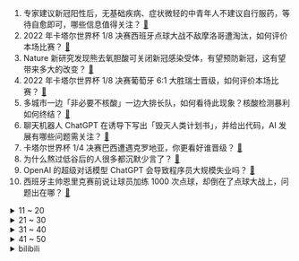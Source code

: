 1. 专家建议新冠阳性后，无基础疾病、症状微轻的中青年人不建议自行服药，等待自愈即可，哪些信息值得关注？ [:link:](https://www.zhihu.com/question/570672532)
2. 2022 年卡塔尔世界杯 1/8 决赛西班牙点球大战不敌摩洛哥遭淘汰，如何评价本场比赛？ [:link:](https://www.zhihu.com/question/570805243)
3. Nature 新研究发现熊去氧胆酸可关闭新冠感染受体，有望预防新冠，这有望带来多大的改变？ [:link:](https://www.zhihu.com/question/570771866)
4. 2022 年卡塔尔世界杯 1/8 决赛葡萄牙 6:1 大胜瑞士晋级，如何评价本场比赛？ [:link:](https://www.zhihu.com/question/570805908)
5. 多城市一边「非必要不核酸」一边大排长队，如何看待此现象？核酸检测暴利如何终结？ [:link:](https://www.zhihu.com/question/570424664)
6. 聊天机器人 ChatGPT  在诱导下写出「毁灭人类计划书」，并给出代码，AI 发展有哪些问题需关注？ [:link:](https://www.zhihu.com/question/570520300)
7. 卡塔尔世界杯 1/4 决赛巴西遭遇克罗地亚，你更看好谁晋级？ [:link:](https://www.zhihu.com/question/570651031)
8. 为什么熬过低谷后的人很多都沉默少言了？ [:link:](https://www.zhihu.com/question/521456695)
9. OpenAI 的超级对话模型 ChatGPT 会导致程序员大规模失业吗？ [:link:](https://www.zhihu.com/question/570403406)
10. 西班牙主帅恩里克赛前说让球员加练 1000 次点球，却倒在了点球大战上，问题出在哪？ [:link:](https://www.zhihu.com/question/570826449)
<details>
<summary>11 ~ 20</summary>

11. 西班牙队的传控打法并没有敲开摩洛哥的大门，问题出在哪里？ [:link:](https://www.zhihu.com/question/570826678)
12. 抗原试剂需求暴增，广州鼓励家庭自备，有药店连夜铺货，有券商预计年市场规模或超两千亿，哪些信息值得关注？ [:link:](https://www.zhihu.com/question/570126549)
13. 人有哪些病轻易发现不了，一发现就很严重？ [:link:](https://www.zhihu.com/question/278412681)
14. 克宫称普京将在合适时机前往顿巴斯，这其中透露了哪些信息？ [:link:](https://www.zhihu.com/question/570340015)
15. 我们看到的太阳光是百万年前产生的吗? [:link:](https://www.zhihu.com/question/53782859)
16. 湖南一县长喊话打工游子回家过年「有钱无钱回家过年，欢迎你们回来」，如何看待此事件？ [:link:](https://www.zhihu.com/question/570708561)
17. 如何看待胡锡进称应加快取消跨省人员流动限制以恢复经济，其他地区应该向长三角珠三角学习，进一步放开管控？ [:link:](https://www.zhihu.com/question/570709448)
18. 记者采访十余位曾感染奥密克戎市民，均称身体没后遗症，但部分称出现严重「病耻感」，有哪些信息需要关注？ [:link:](https://www.zhihu.com/question/570722206)
19. 独处时怎样提升自己？ [:link:](https://www.zhihu.com/question/570600583)
20. 亚洲球队无一晋级卡塔尔世界杯八强，如何评价他们在本届世界杯上的表现？ [:link:](https://www.zhihu.com/question/570631051)
</details>
<details>
<summary>21 ~ 30</summary>

21. 四川大学研发的重组新冠蛋白疫苗—威克欣获批紧急使用，将为全球新冠疫情预防控制带来哪些贡献和影响？ [:link:](https://www.zhihu.com/question/570581209)
22. 山东公共交通不查健康码、取消强制落地检首日，部分居民称「有点担心被传染」，应如何应对新的防疫政策？ [:link:](https://www.zhihu.com/question/570594099)
23. 当gpu性能太弱时，系统是否会调用cpu来处理图形？ [:link:](https://www.zhihu.com/question/535769197)
24. 百城房价连续 5 个月下跌，业内人士认为短期内楼市销售仍处于筑底阶段，哪些信息值得关注? [:link:](https://www.zhihu.com/question/570707644)
25. 如何评价 ChatGPT ？会取代搜索引擎吗？ [:link:](https://www.zhihu.com/question/570062224)
26. 如何评价美国陆军选定贝尔V280倾转旋翼机作为黑鹰直升机替代机型？ [:link:](https://www.zhihu.com/question/570736985)
27. 俄罗斯一机场发生爆炸，已造成 3 人死亡，爆炸原因是什么？目前情况如何？ [:link:](https://www.zhihu.com/question/570535708)
28. 「北极争夺战」进入白热化阶段，俄或将组建北极舰队，这对俄有何战略意义？会产生哪些影响？ [:link:](https://www.zhihu.com/question/570675056)
29. 点球大战中 3 扑日本点球，克罗地亚门将利瓦科维奇是什么水平？他有着怎样的故事？ [:link:](https://www.zhihu.com/question/570612285)
30. 渣打银行预测比特币明年有可能跌至 5000 美元，交易所自身流动性不足将导致破产，如何看待这一观点？ [:link:](https://www.zhihu.com/question/570675520)
</details>
<details>
<summary>31 ~ 40</summary>

31. 朔尔茨称「不要因为中国崛起就对其孤立或减少合作，世界并非注定分裂成相互竞争的集团」，释放了哪些信息？ [:link:](https://www.zhihu.com/question/570721269)
32. 妈妈假装逃单 5 岁儿子坚决让付钱，如何看待这种教育方式？ [:link:](https://www.zhihu.com/question/570697331)
33. 国内有类似ChatGPT能力的模型吗？ [:link:](https://www.zhihu.com/question/570713548)
34. 全国多地不断优化疫情防控措施，旅游股全线飘红，机票预定翻倍增长，哪些信息值得关注？ [:link:](https://www.zhihu.com/question/570715882)
35. 巴西连续 8 届世界杯晋级 8 强，他们接下来的前景如何？会是冠军的有力争夺者吗？ [:link:](https://www.zhihu.com/question/570632229)
36. 专家建议对新冠患者实行分层救治，一般患者可在家观察治疗，哪些信息值得关注？不同人群感染新冠后该怎么办？ [:link:](https://www.zhihu.com/question/570789945)
37. 多地电影院有序开放，12 月 4 日影院营业率已逐步回升至约 47 %，哪些信息值得关注？ [:link:](https://www.zhihu.com/question/570718818)
38. 「大雪」节气天气有哪些特点？饮食上有哪些注意事项？你心中能「迎接」大雪的美食是什么？ [:link:](https://www.zhihu.com/question/570810164)
39. 日媒称日本政府欲建「冲绳防卫集团」，此举目的是为了针对中国加强海洋力量，还有哪些信息值得关注？ [:link:](https://www.zhihu.com/question/570415974)
40. 韩方称朝鲜 5 日向东西部海域发射 130 余发炮弹，有哪些信息值得关注？ [:link:](https://www.zhihu.com/question/570583911)
</details>
<details>
<summary>41 ~ 50</summary>

41. 深圳二手房挂牌量创新高，11 月环比增长一万套，有楼盘最高可优惠 160 万，哪些信息值得关注？ [:link:](https://www.zhihu.com/question/570740690)
42. 中国空间站在轨获得水稻种子，为国际首次，具有哪些意义？将会带来哪些影响？ [:link:](https://www.zhihu.com/question/570429237)
43. 奈雪的茶 5.25 亿入股乐乐茶成第一大股东，会带来哪些改变？新茶饮行业的钱还好赚吗？ [:link:](https://www.zhihu.com/question/570574440)
44. 国防部回应美国发布《中国军事与安全发展报告》，称其「最应深刻检讨反思自身核政策」，哪些信息值得关注？ [:link:](https://www.zhihu.com/question/570730533)
45. 秋冬季节通勤穿搭，如何在保暖的同时又不失时尚感？ [:link:](https://www.zhihu.com/question/562886687)
46. 克罗地亚在世界杯上所有的点球大战都取胜，做到这一点有多难？如何评价他们的心理素质？ [:link:](https://www.zhihu.com/question/570621370)
47. 特朗普呼吁「终止」美国宪法，白宫谴责其「诅咒国家灵魂」，如何看待其表态？ [:link:](https://www.zhihu.com/question/570489217)
48. 在上班和创业中你会如何选择? [:link:](https://www.zhihu.com/question/570234271)
49. 成绩和友谊哪个重要？ [:link:](https://www.zhihu.com/question/570751624)
50. 雅思 4 个 7 分是什么概念呢？ [:link:](https://www.zhihu.com/question/19851328)
</details><details>
<summary>bilibili</summary>

1. 《原神》流浪者角色PV——「灰烬」 [:link:](//www.bilibili.com/video/BV1J24y1k7Ky)
2. 羊村（3） [:link:](//www.bilibili.com/video/BV1Y44y1Q7BL)
3. 一位粉丝想看到自己奔跑的样子 [:link:](//www.bilibili.com/video/BV1ED4y1Y7dc)
4. 我这照片哪里出了问题？ [:link:](//www.bilibili.com/video/BV1V84y167mY)
5. “你管这叫世界杯主题曲？” [:link:](//www.bilibili.com/video/BV1o14y1E7xG)
6. 梅西C罗首次公开谈论国足，并提出宝贵建议 [:link:](//www.bilibili.com/video/BV1Nv4y1R7J7)
7. 山羊闻蜡，这就是传说中的羊群效应吗？ [:link:](//www.bilibili.com/video/BV1mK411X7Eq)
8. “你不妨大胆点去生活，其实没那么多观众！” [:link:](//www.bilibili.com/video/BV1aP4y197h5)
9. 风雨夜深人散尽，孤灯犹唤卖汤圆。夜夜除非，好酒留人醉。还原古画会滚的灯笼《滚灯》 [:link:](//www.bilibili.com/video/BV1MG411T7AV)
10. 拜托，谁会看妹妹跳舞看那么久呢？ [:link:](//www.bilibili.com/video/BV15D4y1e7u2)
<details>
<summary>11 ~ 20</summary>

11. 简单研究了一下时尚 [:link:](//www.bilibili.com/video/BV1w24y1k7kh)
12. 火柴人 VS 我的世界系列第三十集 国王（The King） [:link:](//www.bilibili.com/video/BV1Jv4y1o7fU)
13. 男朋友有了兄弟就忘了我！可以理解……才怪！ [:link:](//www.bilibili.com/video/BV1Qg411n7dx)
14. “再见了妈妈，今晚我就要远航！”居家无聊来阳台唱唱歌～ [:link:](//www.bilibili.com/video/BV1UM41167Vm)
15. 想了解一下我就进来看，觉得耐心看完的人很温柔！ [:link:](//www.bilibili.com/video/BV1eG411u75w)
16. 学习英语一半是爱好一半是因为她 [:link:](//www.bilibili.com/video/BV1C84y1k7gA)
17. 什么是朋友？他说...  2 [:link:](//www.bilibili.com/video/BV17g411H7do)
18. 不同月薪的居家办公现状 [:link:](//www.bilibili.com/video/BV1Se411N7Y7)
19. 伟大的骗子（分享一个奇怪的故事） [:link:](//www.bilibili.com/video/BV1G14y1J7Dh)
20. 很难想象坐在电脑对面的是个人 [:link:](//www.bilibili.com/video/BV1qe411N7JD)
</details>
<details>
<summary>21 ~ 30</summary>

21. ⚠️原神氪金32W慈善博主，在线送10只散兵、一斗、雷神、凌人！！！！ [:link:](//www.bilibili.com/video/BV13e411K7Qa)
22. 医生一眼就看出了我的问题 [:link:](//www.bilibili.com/video/BV1P24y1k7XT)
23. 歌曲名最后的英文后缀都是什么意思？ [:link:](//www.bilibili.com/video/BV1SP4y19799)
24. 如果此生注定平凡，你要怎么办？ [:link:](//www.bilibili.com/video/BV1914y1E7NE)
25. 纯人声演绎动画《JOJO的奇妙冒险》主题曲～【MayTree五月树】 [:link:](//www.bilibili.com/video/BV1WW4y1g7wd)
26. 富人离婚千万资产纠纷，穷人没了脑袋也得爬起来上班！经典网剧《灵魂摆渡》第十八回《旧事》 [:link:](//www.bilibili.com/video/BV1wK411976N)
27. 小猫咪打架能有多上头，喵师傅“爆装备”全集，其实吵了很久！ [:link:](//www.bilibili.com/video/BV1zK411X7ov)
28. 我好像解锁了这玩意儿的正确吃法！ [:link:](//www.bilibili.com/video/BV1M24y1k7YP)
29. 波 奇 米 亚 狂 想 曲 [:link:](//www.bilibili.com/video/BV13v4y1o7PJ)
30. 魈：如果在十八我没能送你花~ [:link:](//www.bilibili.com/video/BV1rG4y1G7pZ)
</details>
<details>
<summary>31 ~ 40</summary>

31. 花费3000元爆肝10小时！我做出了比原版还贵的扑克牌！ [:link:](//www.bilibili.com/video/BV1fG4y1G7Bb)
32. ★我的世界★永恒的MC生存又回来了 [:link:](//www.bilibili.com/video/BV1Wd4y147YM)
33. 我曝光了网络诈骗 很快就被报复了 [:link:](//www.bilibili.com/video/BV1jv4y1R79G)
34. “真理往往掌握在少数人手中” [:link:](//www.bilibili.com/video/BV1EG411T7wB)
35. 评分5.5！这部动画砸钱无数，却让原作风评被害...... [:link:](//www.bilibili.com/video/BV1VG4y1V7ca)
36. 欺负一条小团团 [:link:](//www.bilibili.com/video/BV1Xe411N73u)
37. 把牙齿「种」进眼睛，就能重见光明 [:link:](//www.bilibili.com/video/BV1c24y1k7GH)
38. 【坤坤子】不想要小黑子 - 豎屏 [:link:](//www.bilibili.com/video/BV1P841157RH)
39. 【假装讲电影】爆笑喜剧！劫匪抢夜店！夜店美女人质！全都舍不得走！ [:link:](//www.bilibili.com/video/BV1M24y1k75r)
40. 💪B站版《健身新手的减脂完全手册》™💪 [:link:](//www.bilibili.com/video/BV1AM411r7z3)
</details>
<details>
<summary>41 ~ 50</summary>

41. “每当我撑不下去，就会打开这个视频！” [:link:](//www.bilibili.com/video/BV1Eg411H7J1)
42. 探秘卡塔尔土豪烤肉店！羊排2斤起卖！面包竟然1米长？ [:link:](//www.bilibili.com/video/BV12e411N7xW)
43. 你买三千万南极队赢是吧！ [:link:](//www.bilibili.com/video/BV1HP411M7zA)
44. 康师傅看了想打人！只是多了亿点点牛肉…… [:link:](//www.bilibili.com/video/BV1s44y1Q7sq)
45. 假如太阳消失了的话会发生什么事？【太阳系的天体球】 [:link:](//www.bilibili.com/video/BV1Ng411W77A)
46. S13最骚套路！比无限火力还无限火力！好可怕！【有点骚东西迷你版】 [:link:](//www.bilibili.com/video/BV1jG4y1R7H4)
47. 【STN快报6.5季16】卡普空伙食有点差，金狮子打我都没劲 [:link:](//www.bilibili.com/video/BV17d4y147Kh)
48. 稻妻上分：八 重 摇 🦊 [:link:](//www.bilibili.com/video/BV15G4y1R7UQ)
49. 打开之前没想到这么震撼，修了800多年的科隆大教堂——哥特式建筑天花板 [:link:](//www.bilibili.com/video/BV1J84y167FM)
50. 我想，这以后便是在农村扎根了吧 [:link:](//www.bilibili.com/video/BV1644y1S7H3)
</details>
<details>
<summary>51 ~ 60</summary>

51. 感情是对抗路的什么来着？ [:link:](//www.bilibili.com/video/BV1AP411M78o)
52. 你账号里的硬币值多少钱？ [:link:](//www.bilibili.com/video/BV1Z44y1U7eq)
53. 普通长相的女生如何通过穿搭改变气质？（内搭篇） [:link:](//www.bilibili.com/video/BV12W4y1p7EW)
54. 剪头真开心…… [:link:](//www.bilibili.com/video/BV1r841157aa)
55. 这是一个温暖人心的陷阱！ [:link:](//www.bilibili.com/video/BV1944y1U7u4)
56. 开局氪7000块！从肝开始的阴阳师，想成为大佬的第一天#1 [:link:](//www.bilibili.com/video/BV1Lg411H7f5)
57. 一次普通的出行，竟成了迷惑行为大赏 [:link:](//www.bilibili.com/video/BV1EP411M71G)
58. 嘿嘿嘿今天整点狠活嘿嘿嘿嘿 [:link:](//www.bilibili.com/video/BV1jW4y1g74R)
59. 时隔多日！窝里老师出窝啦～ [:link:](//www.bilibili.com/video/BV1NM411r7R2)
60. 【2022年双十二电脑配置推荐】教你如何用最低预算组装一台全新电脑！小白必看 ！39分钟选对配置2000-5w预算共二十二套配置！ [:link:](//www.bilibili.com/video/BV1ae411N7mN)
</details>
<details>
<summary>61 ~ 70</summary>

61. 最兴奋的一期！小伙终于吃到了“米其林三星”餐厅，真的有传闻那么神吗？ [:link:](//www.bilibili.com/video/BV1Se4y1M74u)
62. 这学是一秒也上不下去了 [:link:](//www.bilibili.com/video/BV1u841157XB)
63. 前 方 高 甜！李峋真的把她宠回了眼里有光的公主！永远会为校园走到婚礼心动！ [:link:](//www.bilibili.com/video/BV1ug411H74z)
64. 【原神】妈！我不要这个黄毛当我爸爸啊！！！ [:link:](//www.bilibili.com/video/BV19R4y1y7Ws)
65. 这操作也太离谱了！！ [:link:](//www.bilibili.com/video/BV18G4y1R7Nc)
66. 「小泽」我感染了新冠病毒。 [:link:](//www.bilibili.com/video/BV1ZG4y1G7sF)
67. 当你正确开嗓之后，你的声音到底有多好听？ [:link:](//www.bilibili.com/video/BV1xv4y1o75X)
68. 今天突然就过去了，蛮奇怪的 [:link:](//www.bilibili.com/video/BV13g411H7Ey)
69. 可能是最简单的三汁焖锅做法 [:link:](//www.bilibili.com/video/BV1Ev4y1o7UM)
70. 什么人啊真的是 [:link:](//www.bilibili.com/video/BV11G411T7zH)
</details>
<details>
<summary>71 ~ 80</summary>

71. 为什么《星际穿越》的配乐，你一听就想哭？【银屏系】丨机核 [:link:](//www.bilibili.com/video/BV1524y1k787)
72. 看完再恋爱，野菜say goodbye [:link:](//www.bilibili.com/video/BV1i14y1E7d3)
73. 这条视频北方人回避一下 [:link:](//www.bilibili.com/video/BV1JG4y1R7eB)
74. 猪的睡眠质量 [:link:](//www.bilibili.com/video/BV1AM411r7zS)
75. 这样的非遗铁画你知道吗？ [:link:](//www.bilibili.com/video/BV1A44y1S7xf)
76. 没有胜负心当什么夫妻 [:link:](//www.bilibili.com/video/BV1H44y1S7pX)
77. R星亮出王牌！《GTA6》史诗级大爆料正式登场#神作来临 [:link:](//www.bilibili.com/video/BV1sd4y147Lt)
78. 肥肠辣鸡!差点重开... [:link:](//www.bilibili.com/video/BV1ve4y1u7qW)
79. 鱼虾分离装置的原理，四海湖的冰汤圆咋来的？牛顿摆的原理 [:link:](//www.bilibili.com/video/BV1Xe4y1M75c)
80. 【云虫】【动态壁纸】“带我去远方” [:link:](//www.bilibili.com/video/BV19W4y1u7yR)
</details>
<details>
<summary>81 ~ 90</summary>

81. “人间烟火气，最抚凡人心”❺ [:link:](//www.bilibili.com/video/BV1yK411R7tG)
82. 16岁上大学？？ [:link:](//www.bilibili.com/video/BV1cv4y1o7yk)
83. 只需52秒，学会1道传家菜，糖溜土豆片！ [:link:](//www.bilibili.com/video/BV1iD4y1Y7a8)
84. 这个名字让我足足笑了2分55秒！ [:link:](//www.bilibili.com/video/BV1B84y1C78H)
85. 【世界杯/拟人】如果参赛国变成emoji美少女？ [:link:](//www.bilibili.com/video/BV1Jg411H7K5)
86. 腿姐技巧班+冲刺班｜纯技巧精华，10分钟速刷！无废话！ [:link:](//www.bilibili.com/video/BV1QG4y1G7oH)
87. 经典s1大战卡卡西 [:link:](//www.bilibili.com/video/BV1484y167uP)
88. 说只因不说巴，文明你我他 [:link:](//www.bilibili.com/video/BV1yP4y197kb)
89. 感谢大自然的馈赠，游牧民族自古以来逐水草而居，养育了众多的草原儿女 [:link:](//www.bilibili.com/video/BV18M41167N1)
90. 这就是聊天不加表情的区别 [:link:](//www.bilibili.com/video/BV1Kg411H7xw)
</details>
<details>
<summary>91 ~ 100</summary>

91. 英语亮剑玩的就是西海岸 [:link:](//www.bilibili.com/video/BV18e411N76q)
92. 传统口技教学《老狗吠深巷》 [:link:](//www.bilibili.com/video/BV1sP4y197Tu)
93. “ B 站 游 戏 玩 家 精 神 现 状 ” [:link:](//www.bilibili.com/video/BV1hK411X7cd)
94. 假装在小狗玩耍的时候被它咬到，会是啥反应？ [:link:](//www.bilibili.com/video/BV1LG411T7bE)
95. 请问这个游戏可以去米哈游应聘吗？ [:link:](//www.bilibili.com/video/BV1f44y1U7hT)
96. 关于老师让我们拍线上运动视频，我去当蜘蛛侠但撤回不了了这档事 [:link:](//www.bilibili.com/video/BV1LG4y1R7AK)
97. 《原神》角色演示-「珐露珊：百岁珊」 [:link:](//www.bilibili.com/video/BV1tM411B7NA)
98. 最后再说一次，沙漠书要加速了！ [:link:](//www.bilibili.com/video/BV1id4y147Tr)
99. 南京暴雪去吃一碗柴火馄饨是一种怎样体验？爷爷说，看到柴火的人，今年一定会红红火火。 [:link:](//www.bilibili.com/video/BV1W841157mL)
100. 要建造一万米的高楼，要考虑什么？【司徒之脑洞】 [:link:](//www.bilibili.com/video/BV1Pv4y1o7zR)
</details></details>